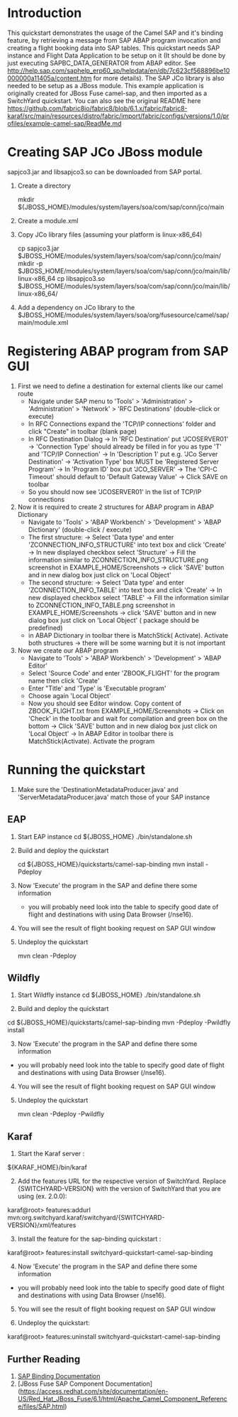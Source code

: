 Introduction
============
This quickstart demonstrates the usage of the Camel SAP and it's binding feature, by retrieving a message from SAP ABAP program invocation and creating a flight booking data into SAP tables. This quickstart needs SAP instance and Flight Data Application to be setup on it (It should be done by just executing SAPBC_DATA_GENERATOR from ABAP editor. See http://help.sap.com/saphelp_erp60_sp/helpdata/en/db/7c623cf568896be10000000a11405a/content.htm for more details). The SAP JCo library is also needed to be setup as a JBoss module.
This example application is originally created for JBoss Fuse camel-sap, and then imported as a SwitchYard quickstart. You can also see the original README here
    https://github.com/fabric8io/fabric8/blob/6.1.x/fabric/fabric8-karaf/src/main/resources/distro/fabric/import/fabric/configs/versions/1.0/profiles/example-camel-sap/ReadMe.md

Creating SAP JCo JBoss module
=============================
sapjco3.jar and libsapjco3.so can be downloaded from SAP portal.

1. Create a directory

    mkdir ${JBOSS_HOME}/modules/system/layers/soa/com/sap/conn/jco/main

1. Create a module.xml

    <?xml version="1.0" encoding="UTF-8"?>
    <module xmlns="urn:jboss:module:1.1" name="com.sap.conn.jco">
        <resources>
            <resource-root path="sapjco3.jar"/>
            <resource-root path="lib/linux-x86_64"/>
        </resources>
    </module>

1. Copy JCo library files (assuming your platform is linux-x86_64)

    cp sapjco3.jar $JBOSS_HOME/modules/system/layers/soa/com/sap/conn/jco/main/
    mkdir -p $JBOSS_HOME/modules/system/layers/soa/com/sap/conn/jco/main/lib/linux-x86_64
    cp libsapjco3.so $JBOSS_HOME/modules/system/layers/soa/com/sap/conn/jco/main/lib/linux-x86_64/

1. Add a dependency on JCo library to the $JBOSS_HOME/modules/system/layers/soa/org/fusesource/camel/sap/main/module.xml

    <module name="com.sap.conn.jco"/>

Registering ABAP program from SAP GUI
=====================================

1. First we need to define a destination for external clients like our camel route
    - Navigate under SAP menu to 'Tools' > 'Administration' > 'Administration' > 'Network' > 'RFC Destinations' (double-click or execute)
    - In RFC Connections expand the 'TCP/IP connections' folder and click "Create" in toolbar (blank page)
    - In RFC Destination Dialog
        -> In 'RFC Destination' put 'JCOSERVER01'
        -> 'Connection Type' should already be filled in for you as type 'T' and 'TCP/IP Connection'
        -> In 'Description 1' put e.g. 'JCo Server Destination'
        -> 'Activation Type' box MUST be 'Registered Server Program'
        -> In 'Program ID' box put 'JCO_SERVER'
        -> The 'CPI-C Timeout' should default to 'Default Gateway Value'
        -> Click SAVE on toolbar
    - So you should now see 'JCOSERVER01' in the list of TCP/IP connections
1. Now it is required to create 2 structures for ABAP program in ABAP Dictionary
    - Navigate to 'Tools' > 'ABAP Workbench' > 'Development' > 'ABAP Dictionary' (double-click / execute)
    - The first structure:
        -> Select 'Data type' and enter 'ZCONNECTION_INFO_STRUCTURE' into text box and click 'Create'
        -> In new displayed checkbox  select 'Structure'
        -> Fill the information similar to ZCONNECTION_INFO_STRUCTURE.png screenshot in EXAMPLE_HOME/Screenshots
        -> click 'SAVE' button and in new dialog box just click on 'Local Object'
    - The second structure:
        -> Select 'Data type' and enter 'ZCONNECTION_INFO_TABLE' into text box and click 'Create'
        -> In new displayed checkbox  select 'TABLE'
        -> Fill the information similar to ZCONNECTION_INFO_TABLE.png screenshot in EXAMPLE_HOME/Screenshots
        -> click 'SAVE' button and in new dialog box just click on 'Local Object' ( package should be predefined)
    - in ABAP Dictionary in toolbar there is MatchStick( Activate). Activate both structures
        -> there will be some warning but it is not important
1. Now we create our ABAP program
    - Navigate to 'Tools' > 'ABAP Workbench' > 'Development' > 'ABAP Editor'
    - Select 'Source Code' and enter 'ZBOOK_FLIGHT' for the program name then click 'Create'
    - Enter "Title' and 'Type' is 'Executable program'
    - Choose again 'Local Object'
    - Now you should see Editor window. Copy content of ZBOOK_FLIGHT.txt from EXAMPLE_HOME/Screenshots
        -> Click on 'Check' in the toolbar and wait for compilation and green box on the bottom
        -> Click 'SAVE' button and in new dialog box just click on 'Local Object'
        -> In ABAP Editor in toolbar there is MatchStick(Activate). Activate the program

Running the quickstart
======================
1. Make sure the 'DestinationMetadataProducer.java' and 'ServerMetadataProducer.java' match those of your SAP instance


EAP
----------
1. Start EAP instance
    cd ${JBOSS_HOME}
    ./bin/standalone.sh

2. Build and deploy the quickstart

    cd ${JBOSS_HOME}/quickstarts/camel-sap-binding
    mvn install -Pdeploy

3. Now 'Execute' the program in the SAP and define there some information
    - you will probably need look into the table to specify good date of flight and destinations with using Data Browser (/nse16).

4. You will see the result of flight booking request on SAP GUI window

5. Undeploy the quickstart

    mvn clean -Pdeploy


Wildfly
----------
1. Start Wildfly instance
    cd ${JBOSS_HOME}
    ./bin/standalone.sh

2. Build and deploy the quickstart

cd ${JBOSS_HOME}/quickstarts/camel-sap-binding
    mvn -Pdeploy -Pwildfly install

3. Now 'Execute' the program in the SAP and define there some information
- you will probably need look into the table to specify good date of flight and destinations with using Data Browser (/nse16).

4. You will see the result of flight booking request on SAP GUI window

5. Undeploy the quickstart

    mvn clean -Pdeploy -Pwildfly


Karaf
----------
1. Start the Karaf server :

${KARAF_HOME}/bin/karaf

2. Add the features URL for the respective version of SwitchYard.   Replace {SWITCHYARD-VERSION}
with the version of SwitchYard that you are using (ex. 2.0.0): 

karaf@root> features:addurl mvn:org.switchyard.karaf/switchyard/{SWITCHYARD-VERSION}/xml/features

3. Install the feature for the sap-binding quickstart :

karaf@root> features:install switchyard-quickstart-camel-sap-binding

4. Now 'Execute' the program in the SAP and define there some information
- you will probably need look into the table to specify good date of flight and destinations with using Data Browser (/nse16).

5. You will see the result of flight booking request on SAP GUI window

6. Undeploy the quickstart:

karaf@root> features:uninstall switchyard-quickstart-camel-sap-binding



## Further Reading

1. [SAP Binding Documentation](https://docs.jboss.org/author/display/SWITCHYARD/SAP)
1. [JBoss Fuse SAP Component Documentation] (https://access.redhat.com/site/documentation/en-US/Red_Hat_JBoss_Fuse/6.1/html/Apache_Camel_Component_Reference/files/SAP.html)

